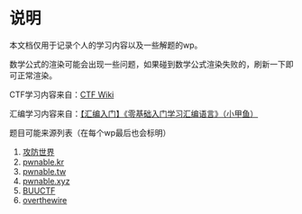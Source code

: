 # 说明

本文档仅用于记录个人的学习内容以及一些解题的wp。

数学公式的渲染可能会出现一些问题，如果碰到数学公式渲染失败的，刷新一下即可正常渲染。

CTF学习内容来自：[CTF Wiki](https://wiki.x10sec.org/)

汇编学习内容来自：[【汇编入门】《零基础入门学习汇编语言》（小甲鱼）](https://www.bilibili.com/video/BV1Rs411c7HG)

题目可能来源列表（在每个wp最后也会标明）

1. [攻防世界](https://adworld.xctf.org.cn/)
2. [pwnable.kr](http://pwnable.kr/)
3. [pwnable.tw](https://pwnable.tw/)
4. [pwnable.xyz](https://pwnable.xyz/)
5. [BUUCTF](https://buuoj.cn/)
6. [overthewire](https://overthewire.org/wargames/)
